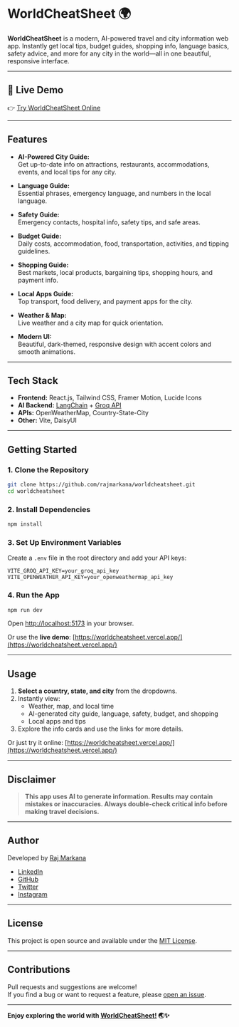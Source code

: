 # WorldCheatSheet 🌍

**WorldCheatSheet** is a modern, AI-powered travel and city information web app. Instantly get local tips, budget guides, shopping info, language basics, safety advice, and more for any city in the world—all in one beautiful, responsive interface.

---

## 🚀 Live Demo

👉 [Try WorldCheatSheet Online](https://worldcheatsheet.vercel.app/)

---

## Features

- **AI-Powered City Guide:**  
  Get up-to-date info on attractions, restaurants, accommodations, events, and local tips for any city.

- **Language Guide:**  
  Essential phrases, emergency language, and numbers in the local language.

- **Safety Guide:**  
  Emergency contacts, hospital info, safety tips, and safe areas.

- **Budget Guide:**  
  Daily costs, accommodation, food, transportation, activities, and tipping guidelines.

- **Shopping Guide:**  
  Best markets, local products, bargaining tips, shopping hours, and payment info.

- **Local Apps Guide:**  
  Top transport, food delivery, and payment apps for the city.

- **Weather & Map:**  
  Live weather and a city map for quick orientation.

- **Modern UI:**  
  Beautiful, dark-themed, responsive design with accent colors and smooth animations.

---

## Tech Stack

- **Frontend:** React.js, Tailwind CSS, Framer Motion, Lucide Icons
- **AI Backend:** [LangChain](https://js.langchain.com/) + [Groq API](https://groq.com/)
- **APIs:** OpenWeatherMap, Country-State-City
- **Other:** Vite, DaisyUI

---

## Getting Started

### 1. **Clone the Repository**
```bash
git clone https://github.com/rajmarkana/worldcheatsheet.git
cd worldcheatsheet
```

### 2. **Install Dependencies**
```bash
npm install
```

### 3. **Set Up Environment Variables**

Create a `.env` file in the root directory and add your API keys:
```
VITE_GROQ_API_KEY=your_groq_api_key
VITE_OPENWEATHER_API_KEY=your_openweathermap_api_key
```

### 4. **Run the App**
```bash
npm run dev
```
Open [http://localhost:5173](http://localhost:5173) in your browser.

Or use the **live demo**: [https://worldcheatsheet.vercel.app/](https://worldcheatsheet.vercel.app/)

---

## Usage

1. **Select a country, state, and city** from the dropdowns.
2. Instantly view:
   - Weather, map, and local time
   - AI-generated city guide, language, safety, budget, and shopping
   - Local apps and tips
3. Explore the info cards and use the links for more details.

Or just try it online: [https://worldcheatsheet.vercel.app/](https://worldcheatsheet.vercel.app/)

---

## Disclaimer

> **This app uses AI to generate information. Results may contain mistakes or inaccuracies. Always double-check critical info before making travel decisions.**

---

## Author

Developed by [Raj Markana](https://rajmarkana.vercel.app)

- [LinkedIn](https://www.linkedin.com/in/rajmarkana)
- [GitHub](https://github.com/RajMarkana)
- [Twitter](https://x.com/rajmarkana)
- [Instagram](https://instagram.com/rajmarkana13)

---

## License

This project is open source and available under the [MIT License](LICENSE).

---

## Contributions

Pull requests and suggestions are welcome!  
If you find a bug or want to request a feature, please [open an issue](https://github.com/RajMarkana/worldcheatsheet/issues).

---

**Enjoy exploring the world with [WorldCheatSheet!](https://worldcheatsheet.vercel.app/) 🌏✨**

